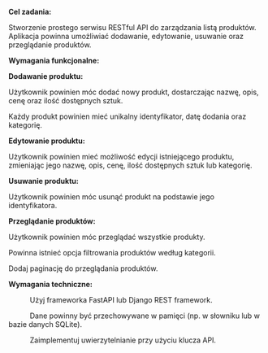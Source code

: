**Cel zadania:**

   Stworzenie prostego serwisu RESTful API do zarządzania listą produktów. Aplikacja powinna umożliwiać dodawanie, edytowanie, usuwanie oraz przeglądanie produktów.

 

**Wymagania funkcjonalne:**

 

**Dodawanie produktu:**
 

   Użytkownik powinien móc dodać nowy produkt, dostarczając nazwę, opis, cenę oraz ilość dostępnych sztuk.
      
   Każdy produkt powinien mieć unikalny identyfikator, datę dodania oraz kategorię.

 

**Edytowanie produktu:**
 

   Użytkownik powinien mieć możliwość edycji istniejącego produktu, zmieniając jego nazwę, opis, cenę, ilość dostępnych sztuk lub kategorię.

 

**Usuwanie produktu:**
 

   Użytkownik powinien móc usunąć produkt na podstawie jego identyfikatora.

 

**Przeglądanie produktów:**
 

   Użytkownik powinien móc przeglądać wszystkie produkty.

   Powinna istnieć opcja filtrowania produktów według kategorii.

   Dodaj paginację do przeglądania produktów.

 

**Wymagania techniczne:**

      Użyj frameworka FastAPI lub Django REST framework.

      Dane powinny być przechowywane w pamięci (np. w słowniku lub w bazie danych SQLite).

      Zaimplementuj uwierzytelnianie przy użyciu klucza API.
